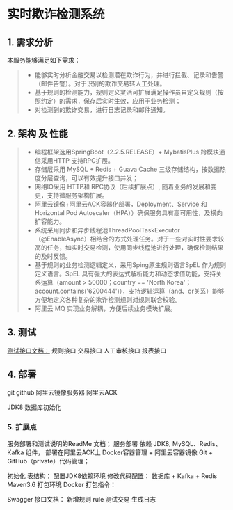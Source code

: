 # 实时欺诈检测系统
## 1. 需求分析
本服务能够满足如下需求：
> - 能够实时分析金融交易以检测潜在欺诈行为，并进行拦截、记录和告警（邮件告警）。对于识别的欺诈交易转人工处理。
> - 基于规则的检测能力，规则定义灵活可扩展满足操作员自定义规则（按照约定）的需求，保存后实时生效，应用于业务检测；
> - 对检测到的欺诈交易，进行日志记录和邮件通知。

## 2. 架构 及 性能
> - 编程框架选用SpringBoot（2.2.5.RELEASE）+ MybatisPlus 跨模块通信采用HTTP 支持RPC扩展。
> - 存储层采用 MySQL + Redis + Guava Cache 三级存储结构，按数据热度分层查询，可以有效提升接口并发；
> - 网络IO采用 HTTP和 RPC协议（后续扩展点）, 随着业务的发展和变更，支持微服务架构扩展。
> - 阿里云镜像+阿里云ACK容器化部署，Deployment、Service 和 Horizontal Pod Autoscaler（HPA））确保服务具有高可用性，及横向扩容能力。
> - 系统采用同步和异步线程池ThreadPoolTaskExecutor（@EnableAsync）相结合的方式处理任务。对于一些对实时性要求较高的任务，如实时交易检测，使用同步线程池进行处理，确保检测结果的及时反馈。
> - 基于规则的业务检测逻辑定义，采用Sping原生规则语言SpEL 作为规则定义语言。SpEL 具有强大的表达式解析能力和动态求值功能，支持关系运算（amount > 50000；country == 'North Korea'；account.contains('6200444')），支持逻辑运算（and、or关系）能够方便地定义各种复杂的欺诈检测规则对规则联合校验。
> - 阿里云 MQ 实现业务解耦，方便后续业务模块扩展。

## 3. 测试 
[测试接口文档：](url) 
规则接口
交易接口
人工审核接口
报表接口
## 4. 部署
git
github
阿里云镜像服务器
阿里云ACK

JDK8
数据库初始化


### 5. 扩展点






服务部署和测试说明的ReadMe 文档；
服务部署
依赖 JDK8, MySQL、Redis、Kafka 组件，
部署在阿里云ACK上
Docker容器管理 + 阿里云容器镜像
Git + GitHub（private）代码管理；

初始化 表结构；
配置JDK8依赖环境
修改代码配置：
数据库 + Kafka + Redis
Maven3.6 打包环境
Docker 打包指令：

Swagger 接口文档：
新增规则 rule
测试交易
生成日志





